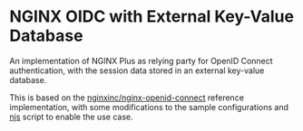 # NGINX OIDC with External Key-Value Database

An implementation of NGINX Plus as relying party for OpenID Connect authentication, with the session data stored in an external key-value database.

This is based on the [nginxinc/nginx-openid-connect](https://github.com/nginxinc/nginx-openid-connect) reference implementation, with some modifications to the sample configurations and [njs](https://nginx.org/en/docs/njs/) script to enable the use case.
